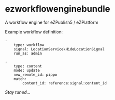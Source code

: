 ezworkflowenginebundle
======================

A workflow engine for eZPublish5 / eZPlatform

Example workflow definition:

    -
        type: workflow
        signal: LocationService\HideLocationSignal
        run_as: admin

    -
        type: content
        mode: update
        new_remote_id: pippo
        match:
            content_id: reference:signal:content_id

*Stay tuned...*
